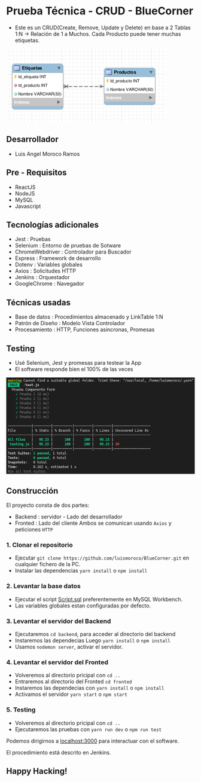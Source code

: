 # Prueba Técnica - CRUD - BlueCorner

- Este es un CRUD(Create, Remove, Update y Delete) en base a 2 Tablas 1:N -> Relación de 1 a Muchos. Cada Producto puede tener muchas etiquetas.

![Relacion](docs/db.png)

## Desarrollador

- Luis Angel Moroco Ramos

## Pre - Requisitos 

- ReactJS
- NodeJS 
- MySQL
- Javascript

## Tecnologías adicionales 

- Jest : Pruebas 
- Selenium : Entorno de pruebas de Sotware
- ChromeWebdriver : Controlador para Buscador
- Express : Framework de desarrollo 
- Dotenv : Variables globales
- Axios : Solicitudes HTTP
- Jenkins : Orquestador 
- GoogleChrome : Navegador

## Técnicas usadas 

- Base de datos : Procedimientos almacenado y LinkTable 1:N
- Patrón de Diseño : Modelo Vista Controlador 
- Procesamiento : HTTP, Funciones asincronas, Promesas

## Testing

- Usé Selenium, Jest y promesas para testear la App
- El software responde bien el 100% de las veces

![Pruebas](docs/testing.png)

## Construcción

El proyecto consta de dos partes:
- Backend : servidor - Lado del desarrollador
- Fronted : Lado del cliente
Ambos se comunican usando `Axios` y peticiones `HTTP`

### 1. Clonar el repositorio 

- Ejecutar `git clone https://github.com/luismoroco/BlueCorner.git` en cualquier fichero de la PC.
- Instalar las dependencias `yarn install` o `npm install`

### 2. Levantar la base datos

- Ejecutar el script [Script.sql](https://github.com/luismoroco/BlueCorner/blob/main/backend/db/dbModel.sql) preferentemente en MySQL Workbench.
- Las variables globales estan configuradas por defecto.

### 3. Levantar el servidor del Backend

- Ejecutaremos `cd backend`, para acceder al directorio del backend
- Instaremos las dependecias Luego `yarn install` o `npm install`
- Usamos `nodemon server`, activar el servidor.

### 4. Levantar el servidor del Fronted

- Volveremos al directorio pricipal con `cd ..` 
- Entraremos al directorio del Fronted `cd fronted`
- Instaremos las dependecias con `yarn install` o `npm install`
- Activamos el servidor `yarn start` o `npm start`

### 5. Testing

- Volveremos al directorio pricipal con `cd ..` 
- Ejecutaremos las pruebas con `yarn run dev` o `npm run test`

Podemos dirigirnos a [localhost:3000](http://localhost:3000) para interactuar con el software.

El procedimiento está descrito en Jenkins.

## Happy Hacking!